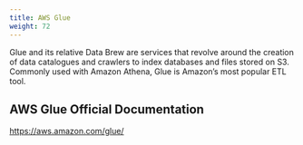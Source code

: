 ```yaml
---
title: AWS Glue
weight: 72
---
```


Glue and its relative Data Brew are services that revolve around the creation of data catalogues and crawlers to index databases and files stored on S3. Commonly used with Amazon Athena, Glue is Amazon’s most popular ETL tool.

## AWS Glue Official Documentation

https://aws.amazon.com/glue/

